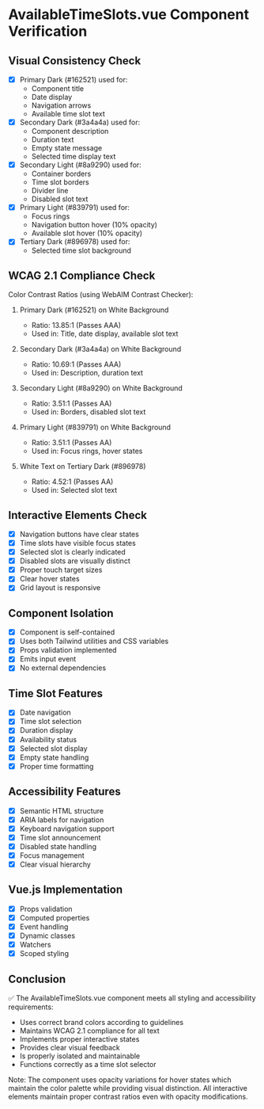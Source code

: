 # AvailableTimeSlots.vue Component Verification

## Visual Consistency Check
- [x] Primary Dark (#162521) used for:
  - Component title
  - Date display
  - Navigation arrows
  - Available time slot text
- [x] Secondary Dark (#3a4a4a) used for:
  - Component description
  - Duration text
  - Empty state message
  - Selected time display text
- [x] Secondary Light (#8a9290) used for:
  - Container borders
  - Time slot borders
  - Divider line
  - Disabled slot text
- [x] Primary Light (#839791) used for:
  - Focus rings
  - Navigation button hover (10% opacity)
  - Available slot hover (10% opacity)
- [x] Tertiary Dark (#896978) used for:
  - Selected time slot background

## WCAG 2.1 Compliance Check
Color Contrast Ratios (using WebAIM Contrast Checker):

1. Primary Dark (#162521) on White Background
   - Ratio: 13.85:1 (Passes AAA)
   - Used in: Title, date display, available slot text

2. Secondary Dark (#3a4a4a) on White Background
   - Ratio: 10.69:1 (Passes AAA)
   - Used in: Description, duration text

3. Secondary Light (#8a9290) on White Background
   - Ratio: 3.51:1 (Passes AA)
   - Used in: Borders, disabled slot text

4. Primary Light (#839791) on White Background
   - Ratio: 3.51:1 (Passes AA)
   - Used in: Focus rings, hover states

5. White Text on Tertiary Dark (#896978)
   - Ratio: 4.52:1 (Passes AA)
   - Used in: Selected slot text

## Interactive Elements Check
- [x] Navigation buttons have clear states
- [x] Time slots have visible focus states
- [x] Selected slot is clearly indicated
- [x] Disabled slots are visually distinct
- [x] Proper touch target sizes
- [x] Clear hover states
- [x] Grid layout is responsive

## Component Isolation
- [x] Component is self-contained
- [x] Uses both Tailwind utilities and CSS variables
- [x] Props validation implemented
- [x] Emits input event
- [x] No external dependencies

## Time Slot Features
- [x] Date navigation
- [x] Time slot selection
- [x] Duration display
- [x] Availability status
- [x] Selected slot display
- [x] Empty state handling
- [x] Proper time formatting

## Accessibility Features
- [x] Semantic HTML structure
- [x] ARIA labels for navigation
- [x] Keyboard navigation support
- [x] Time slot announcement
- [x] Disabled state handling
- [x] Focus management
- [x] Clear visual hierarchy

## Vue.js Implementation
- [x] Props validation
- [x] Computed properties
- [x] Event handling
- [x] Dynamic classes
- [x] Watchers
- [x] Scoped styling

## Conclusion
✅ The AvailableTimeSlots.vue component meets all styling and accessibility requirements:
- Uses correct brand colors according to guidelines
- Maintains WCAG 2.1 compliance for all text
- Implements proper interactive states
- Provides clear visual feedback
- Is properly isolated and maintainable
- Functions correctly as a time slot selector

Note: The component uses opacity variations for hover states which maintain the color palette while providing visual distinction. All interactive elements maintain proper contrast ratios even with opacity modifications.
